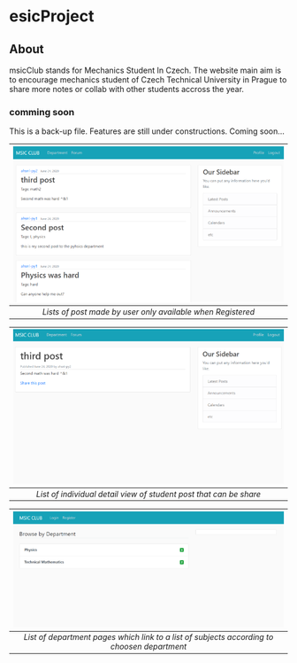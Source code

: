 # esicProject
## About
msicClub stands for Mechanics Student In Czech. The website main aim is to encourage mechanics student of Czech Technical University in Prague to share more notes or collab with other students accross the year.  

### comming soon
This is a back-up file. Features are still under constructions. Coming soon...

| ![](devPages/postList.PNG)  | 
|:--:| 
| *Lists of post made by user only available when Registered* |

| ![](devPages/detailList.PNG)  | 
|:--:| 
| *List of individual detail view of student post that can be share*  |

| ![](devPages/depListPage.PNG) | 
|:--:| 
| *List of department pages which link to a list of subjects according to choosen department* |
